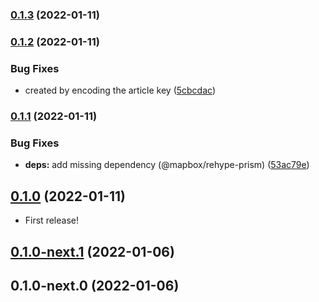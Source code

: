 ### [0.1.3](https://github.com/dungsil/nuxt3-content/compare/v0.1.2...v0.1.3) (2022-01-11)

### [0.1.2](https://github.com/dungsil/nuxt3-content/compare/v0.1.1...v0.1.2) (2022-01-11)


### Bug Fixes

* created by encoding the article key ([5cbcdac](https://github.com/dungsil/nuxt3-content/commit/5cbcdac97927bfbad8d512700656bed601528924))

### [0.1.1](https://github.com/dungsil/nuxt3-content/compare/v0.1.0...v0.1.1) (2022-01-11)


### Bug Fixes

* **deps:** add missing dependency (@mapbox/rehype-prism) ([53ac79e](https://github.com/dungsil/nuxt3-content/commit/53ac79e6ee38fbd8a2208f341e829fc4cae37836))

## [0.1.0](https://github.com/dungsil/nuxt3-content/compare/0.1.0-next.1...0.1.0) (2022-01-11)
 - First release! 

## [0.1.0-next.1](https://github.com/dungsil/nuxt-articles/compare/0.1.0-next.0...0.1.0-next.1) (2022-01-06)
## 0.1.0-next.0 (2022-01-06)

